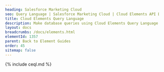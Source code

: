 ```yaml
---
heading: Salesforce Marketing Cloud
seo: Query Language | Salesforce Marketing Cloud | Cloud Elements API Docs
title: Cloud Elements Query Language
description: Make database queries using Cloud Elements Query Language.
layout: docs
breadcrumbs: /docs/elements.html
elementId: 1357
parent: Back to Element Guides
order: 45
sitemap: false
---
```


{% include ceql.md %}
